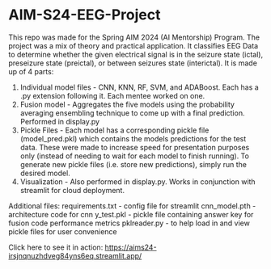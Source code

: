 # AIM-S24-EEG-Project

This repo was made for the Spring AIM 2024 (AI Mentorship) Program. The project was a mix of theory and practical application. It classifies EEG Data to determine whether the given electrical signal is in the seizure state (ictal), preseizure state (preictal), or between seizures state (interictal). It is made up of 4 parts:

  1. Individual model files - CNN, KNN, RF, SVM, and ADABoost. Each has a .py extension following it. Each mentee worked on one.
  2. Fusion model - Aggregates the five models using the probability averaging ensembling technique to come up with a final prediction. Performed in display.py
  3. Pickle Files - Each model has a corresponding pickle file (model_pred.pkl) which contains the models predictions for the test data. These were made to increase speed for presentation purposes only (instead of needing to wait for each model to finish running). To generate new pickle files (i.e. store new predictions), simply run the desired model.
  4. Visualization - Also performed in display.py. Works in conjunction with streamlit for cloud deployment.


Additional files:
  requirements.txt - config file for streamlit
  cnn_model.pth - architecture code for cnn
  y_test.pkl - pickle file containing answer key for fusion code performance metrics
  pklreader.py - to help load in and view pickle files for user convenience 
  
Click here to see it in action: https://aims24-irsjnqnuzhdveg84yns6eq.streamlit.app/
